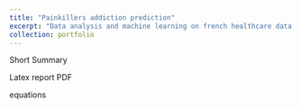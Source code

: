 ```yaml
---
title: "Painkillers addiction prediction"
excerpt: "Data analysis and machine learning on french healthcare data <br/><br/><img src='/images/painkillers.jpg'>"
collection: portfolio
---
```


Short Summary

Latex report PDF

equations

